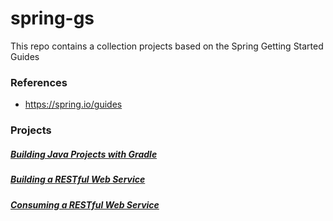 # spring-gs

This repo contains a collection projects based on the Spring Getting Started Guides

### References
* https://spring.io/guides

### Projects

##### [Building Java Projects with Gradle](./gs-gradle)

##### [Building a RESTful Web Service](./gs-rest-service)

##### [Consuming a RESTful Web Service](./gs-consuming-rest)
